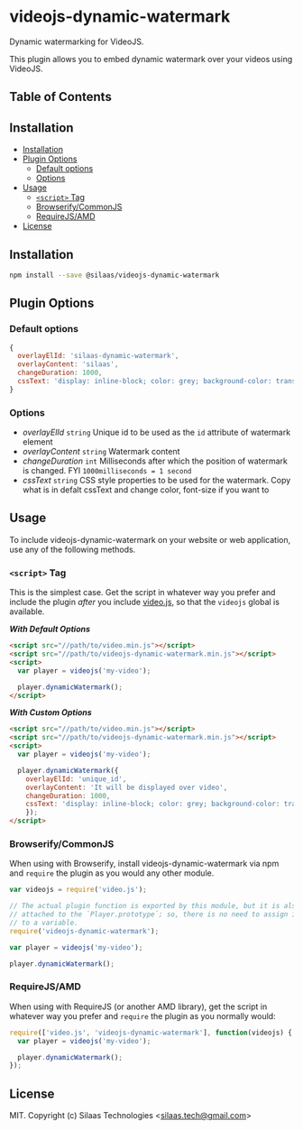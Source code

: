 # videojs-dynamic-watermark

Dynamic watermarking for VideoJS.


This plugin allows you to embed dynamic watermark over your videos using VideoJS.


## Table of Contents

## Installation

- [Installation](#installation)
- [Plugin Options](#plugin-options)
  - [Default options](#default-options)
  - [Options](#options)
- [Usage](#usage)
  - [`<script>` Tag](#script-tag)
  - [Browserify/CommonJS](#browserifycommonjs)
  - [RequireJS/AMD](#requirejsamd)
- [License](#license)

## Installation

```sh
npm install --save @silaas/videojs-dynamic-watermark
```

## Plugin Options

### Default options

```js
{
  overlayElId: 'silaas-dynamic-watermark',
  overlayContent: 'silaas',
  changeDuration: 1000,
  cssText: 'display: inline-block; color: grey; background-color: transparent; font-size: 1rem; z-index: 9999; position: absolute; @media only screen and (max-width: 992px){font-size: 0.8rem;}'
}

```

### Options

- *overlayElId* `string` Unique id to be used as the `id` attribute of watermark element
- *overlayContent* `string` Watermark content
- *changeDuration* `int` Milliseconds after which the position of watermark is changed. FYI `1000milliseconds = 1 second`
- *cssText* `string` CSS style properties to be used for the watermark. Copy what is  in defalt cssText and change color, font-size if you want to

## Usage

To include videojs-dynamic-watermark on your website or web application, use any of the following methods.

### `<script>` Tag

This is the simplest case. Get the script in whatever way you prefer and include the plugin _after_ you include [video.js][videojs], so that the `videojs` global is available.

***With Default Options***

```html
<script src="//path/to/video.min.js"></script>
<script src="//path/to/videojs-dynamic-watermark.min.js"></script>
<script>
  var player = videojs('my-video');

  player.dynamicWatermark();
</script>
```

***With Custom Options***

```html
<script src="//path/to/video.min.js"></script>
<script src="//path/to/videojs-dynamic-watermark.min.js"></script>
<script>
  var player = videojs('my-video');

  player.dynamicWatermark({
  	overlayElId: 'unique_id',
  	overlayContent: 'It will be displayed over video',
  	changeDuration: 1000,
  	cssText: 'display: inline-block; color: grey; background-color: transparent; font-size: 1rem; z-index: 9999; position: absolute; @media only screen and (max-width: 992px){font-size: 0.8rem;}'
  	});
</script>
```

### Browserify/CommonJS

When using with Browserify, install videojs-dynamic-watermark via npm and `require` the plugin as you would any other module.

```js
var videojs = require('video.js');

// The actual plugin function is exported by this module, but it is also
// attached to the `Player.prototype`; so, there is no need to assign it
// to a variable.
require('videojs-dynamic-watermark');

var player = videojs('my-video');

player.dynamicWatermark();
```

### RequireJS/AMD

When using with RequireJS (or another AMD library), get the script in whatever way you prefer and `require` the plugin as you normally would:

```js
require(['video.js', 'videojs-dynamic-watermark'], function(videojs) {
  var player = videojs('my-video');

  player.dynamicWatermark();
});
```

## License

MIT. Copyright (c) Silaas Technologies &lt;silaas.tech@gmail.com&gt;


[videojs]: http://videojs.com/
